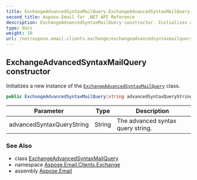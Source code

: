 ```yaml
---
title: ExchangeAdvancedSyntaxMailQuery.ExchangeAdvancedSyntaxMailQuery
second_title: Aspose.Email for .NET API Reference
description: ExchangeAdvancedSyntaxMailQuery constructor. Initializes a new instance of the ExchangeAdvancedSyntaxMailQuery class
type: docs
weight: 10
url: /net/aspose.email.clients.exchange/exchangeadvancedsyntaxmailquery/exchangeadvancedsyntaxmailquery/
---
```

## ExchangeAdvancedSyntaxMailQuery constructor

Initializes a new instance of the [`ExchangeAdvancedSyntaxMailQuery`](../) class.

```csharp
public ExchangeAdvancedSyntaxMailQuery(string advancedSyntaxQueryString)
```

| Parameter | Type | Description |
| --- | --- | --- |
| advancedSyntaxQueryString | String | The advanced syntax query string. |

### See Also

* class [ExchangeAdvancedSyntaxMailQuery](../)
* namespace [Aspose.Email.Clients.Exchange](../../exchangeadvancedsyntaxmailquery/)
* assembly [Aspose.Email](../../../)


